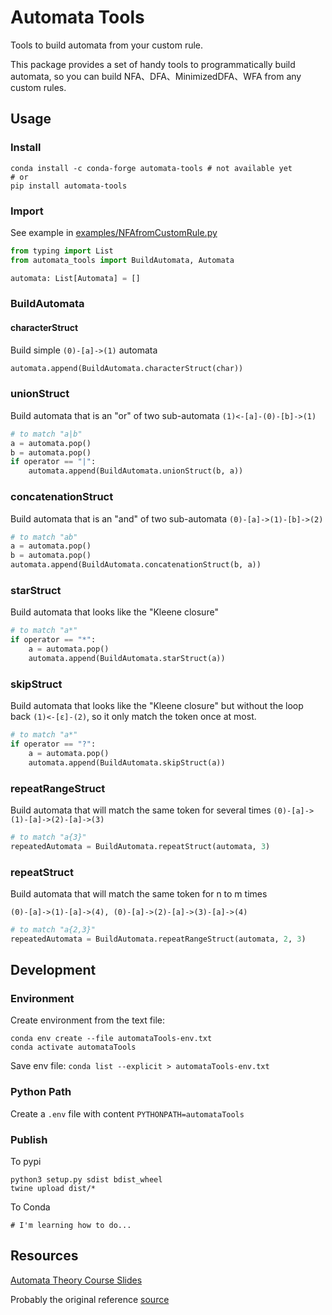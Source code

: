 # Automata Tools

Tools to build automata from your custom rule.

This package provides a set of handy tools to programmatically build automata, so you can build NFA、DFA、MinimizedDFA、WFA from any custom rules.

## Usage

### Install

```shell
conda install -c conda-forge automata-tools # not available yet
# or
pip install automata-tools
```

### Import

See example in [examples/NFAfromCustomRule.py](examples/NFAfromCustomRule.py)

```python
from typing import List
from automata_tools import BuildAutomata, Automata

automata: List[Automata] = []
```

### BuildAutomata

#### characterStruct

Build simple `(0)-[a]->(1)` automata

```python
automata.append(BuildAutomata.characterStruct(char))
```

### unionStruct

Build automata that is an "or" of two sub-automata `(1)<-[a]-(0)-[b]->(1)`

```python
# to match "a|b"
a = automata.pop()
b = automata.pop()
if operator == "|":
    automata.append(BuildAutomata.unionStruct(b, a))
```

### concatenationStruct

Build automata that is an "and" of two sub-automata `(0)-[a]->(1)-[b]->(2)`

```python
# to match "ab"
a = automata.pop()
b = automata.pop()
automata.append(BuildAutomata.concatenationStruct(b, a))
```

### starStruct

Build automata that looks like the "Kleene closure"

```python
# to match "a*"
if operator == "*":
    a = automata.pop()
    automata.append(BuildAutomata.starStruct(a))
```

### skipStruct

Build automata that looks like the "Kleene closure" but without the loop back `(1)<-[ε]-(2)`, so it only match the token once at most.

```python
# to match "a*"
if operator == "?":
    a = automata.pop()
    automata.append(BuildAutomata.skipStruct(a))
```

### repeatRangeStruct

Build automata that will match the same token for several times `(0)-[a]->(1)-[a]->(2)-[a]->(3)`

```python
# to match "a{3}"
repeatedAutomata = BuildAutomata.repeatStruct(automata, 3)
```

### repeatStruct

Build automata that will match the same token for n to m times

`(0)-[a]->(1)-[a]->(4), (0)-[a]->(2)-[a]->(3)-[a]->(4)`

```python
# to match "a{2,3}"
repeatedAutomata = BuildAutomata.repeatRangeStruct(automata, 2, 3)
```

## Development

### Environment

Create environment from the text file:

```shell
conda env create --file automataTools-env.txt
conda activate automataTools
```

Save env file: `conda list --explicit > automataTools-env.txt`

### Python Path

Create a `.env` file with content `PYTHONPATH=automataTools`

### Publish

To pypi

```shell
python3 setup.py sdist bdist_wheel
twine upload dist/*
```

To Conda

```shell
# I'm learning how to do...
```

## Resources

[Automata Theory Course Slides](http://www.cs.may.ie/staff/jpower/Courses/Previous/parsing/node5.html)

Probably the original reference [source](https://github.com/sdht0/automata-from-regex)

